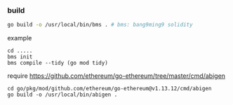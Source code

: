### build
```bash
go build -o /usr/local/bin/bms . # bms: bang9ming9 solidity
```

example
```
cd .....
bms init
bms compile --tidy (go mod tidy)
```

require
https://github.com/ethereum/go-ethereum/tree/master/cmd/abigen
```
cd go/pkg/mod/github.com/ethereum/go-ethereum@v1.13.12/cmd/abigen
go build -o /usr/local/bin/abigen .
```
